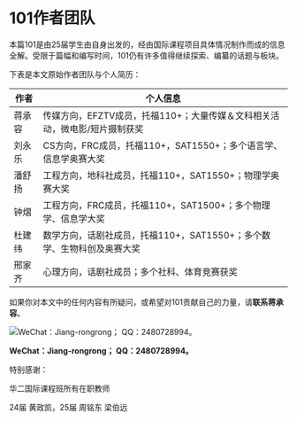 # 101作者团队

本篇101是由25届学生由自身出发的，经由国际课程项目具体情况制作而成的信息全解。受限于篇幅和编写时间，101仍有许多值得继续探索、编纂的话题与板块。

下表是本文原始作者团队与个人简历：

| 作者 | 个人信息 |
| --- | --- |
| 蒋承容 | 传媒方向，EFZTV成员，托福110+；大量传媒＆文科相关活动，微电影/短片摄制获奖 |
| 刘永乐 | CS方向，FRC成员，托福110+，SAT1550+；多个语言学、信息学奥赛大奖 |
| 潘舒扬 | 工程方向，地科社成员，托福110+，SAT1550+；物理学奥赛大奖 |
| 钟熠 | 工程方向，FRC成员，托福110+，SAT1500+；多个物理学、信息学大奖 |
| 杜建纬 | 数学方向，话剧社成员，托福110+，SAT1550+；多个数学、生物科创及奥赛大奖 |
| 邢家齐 | 心理方向，话剧社成员；多个社科、体育竞赛获奖 |

如果你对本文中的任何内容有所疑问，或希望对101贡献自己的力量，请**联系蒋承容**。

![**WeChat：Jiang-rongrong； QQ：2480728994。**](https://imgse.com/i/pkstVJg)

**WeChat：Jiang-rongrong； QQ：2480728994。**

特别感谢：

华二国际课程班所有在职教师

24届 黄政凯，25届 周铭东 梁伯远
